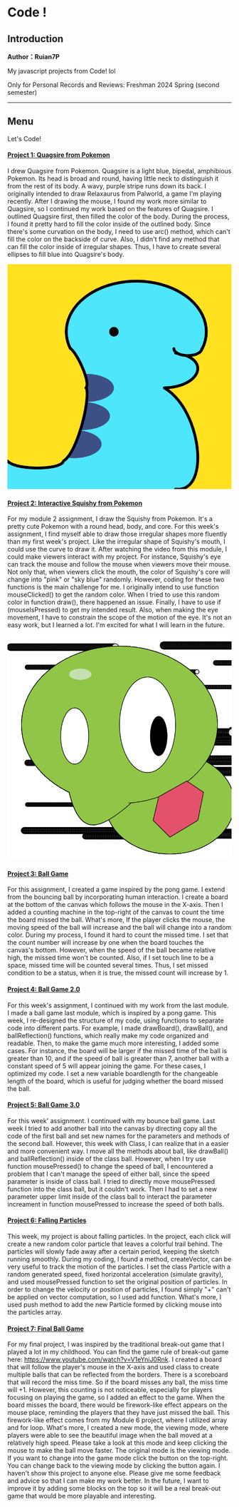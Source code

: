 # Code !

## Introduction

**Author：Ruian7P**

My javascript projects from Code! lol

Only for Personal Records and Reviews: Freshman 2024 Spring (second semester)

----

## Menu

Let's Code!

#### [Project 1: Quagsire from Pokemon]()

I drew Quagsire from Pokemon. Quagsire is a light blue, bipedal, amphibious Pokemon. Its head is broad and round, having little neck to distinguish it from the rest of its body. A wavy, purple stripe runs down its back. I originally intended to draw Relaxaurus from Palworld, a game I'm playing recently. After I drawing the mouse, I found my work more similar to Quagsire, so I continued my work based on the features of Quagsire. I outlined Quagsire first, then filled the color of the body. During the process, I found it pretty hard to fill the color inside of the outlined body. Since there's some curvation on the body, I need to use arc() method, which can't fill the color on the backside of curve. Also, I didn't find any method that can fill the color inside of irregular shapes. Thus, I have to create several ellipses to fill blue into Quagsire's body.

![p1](./README.assets/p1.png)



#### [Project 2: Interactive Squishy from Pokemon](https://editor.p5js.org/Ruian7P/sketches/SGU8Btc68)

For my module 2 assignment, I draw the Squishy from Pokemon. It's a pretty cute Pokemon with a round head, body, and core. For this week's assignment, I find myself able to draw those irregular shapes more fluently than my first week's project. Like the irregular shape of Squishy's mouth, I could use the curve to draw it. After watching the video from this module, I could make viewers interact with my project. For instance, Squishy's eye can track the mouse and follow the mouse when viewers move their mouse. Not only that, when viewers click the mouth, the color of Squishy's core will change into "pink" or "sky blue" randomly. However, coding for these two functions is the main challenge for me. I originally intend to use function mouseClicked() to get the random color. When I tried to use this random color in function draw(), there happened an issue. Finally, I have to use if (mouseIsPressed) to get my intended result. Also, when making the eye movement, I have to constrain the scope of the motion of the eye. It's not an easy work, but I learned a lot. I'm excited for what I will learn in the future.

![p2](./README.assets/p2.png)



#### [Project 3: Ball Game](https://editor.p5js.org/Ruian7P/sketches/uja3T7CaU)

For this assignment, I created a game inspired by the pong game. I extend from the bouncing ball by incorporating human interaction. I create a board at the bottom of the canvas which follows the mouse in the X-axis. Then I added a counting machine in the top-right of the canvas to count the time the board missed the ball. What's more, If the player clicks the mouse, the moving speed of the ball will increase and the ball will change into a random color. During my process, I found it hard to count the missed time. I set that the count number will increase by one when the board touches the canvas's bottom. However, when the speed of the ball became relative high, the missed time won't be counted. Also, if I set touch line to be a space, missed time will be counted several times. Thus, I set missed condition to be a status, when it is true, the missed count will increase by 1.



#### [Project 4: Ball Game 2.0](https://editor.p5js.org/Ruian7P/sketches/09H36_Pjo)

For this week's assignment, I continued with my work from the last module. I made a ball game last module, which is inspired by a pong game. This week, I re-designed the structure of my code, using functions to separate code into different parts. For example, I made drawBoard(), drawBall(), and ballReflection() functions, which really make my code organized and readable. Then, to make the game much more interesting, I added some cases. For instance, the board will be larger if the missed time of the ball is greater than 10, and if the speed of ball is greater than 7, another ball with a constant speed of 5 will appear joining the game. For these cases, I optimized my code. I set a new variable boardlength for the changeable length of the board, which is useful for judging whether the board missed the ball.



#### [Project 5: Ball Game 3.0](https://editor.p5js.org/Ruian7P/sketches/k-x3EekGw)

For this week' assignment. I continued with my bounce ball game. Last week I tried to add another ball into the canvas by directing copy all the code of the first ball and set new names for the parameters and methods of the second ball. However, this week with Class, I can realize that in a easier and more convenient way. I move all the methods about ball, like drawBall() and ballReflection() inside of the class ball. However, when I try use function mousePressed() to change the speed of ball, I encountered a problem that I can't manage the speed of either ball, since the speed parameter is inside of class ball. I tried to directly move mousePressed function into the class ball, but it couldn't work. Then I had to set a new parameter upper limit inside of the class ball to interact the parameter increament in function mousePressed to increase the speed of both balls. 



#### [Project 6: Falling Particles](https://editor.p5js.org/Ruian7P/sketches/JXL6chDfV)

This week, my project is about falling particles. In the project, each click will create a new random color particle that leaves a colorful trail behind. The particles will slowly fade away after a certain period, keeping the sketch running smoothly. During my coding, I found a method, createVector, can be very useful to track the motion of the particles. I set the class Particle with a random generated speed, fixed horizontal acceleration (simulate gravity), and used mousePressed function to set the original position of particles. In order to change the velocity or position of particles, I found simply "+" can't be applied on vector computation, so I used add function. What's more, I used push method to add the new Particle formed by clicking mouse into the particles array. 



#### [Project 7: Final Ball Game](https://editor.p5js.org/Ruian7P/sketches/k-x3EekGw)

For my final project, I was inspired by the traditional break-out game that I played a lot in my childhood. You can find the game rule of break-out game here: https://www.youtube.com/watch?v=V1eYniJ0Rnk. I created a board that will follow the player's mouse in the X-axis and used class to create multiple balls that can be reflected from the borders. There is a scoreboard that will record the miss time. So if the board misses any ball, the miss time will +1. However, this counting is not noticeable, especially for players focusing on playing the game, so I added an effect to the game. When the board misses the board, there would be firework-like effect appears on the mouse place, reminding the players that they have just missed the ball. This firework-like effect comes from my Module 6 project, where I utilized array and for loop. What's more, I created a new mode, the viewing mode, where players were able to see the beautiful image when the ball moved at a relatively high speed. Please take a look at this mode and keep clicking the mouse to make the ball move faster. The original mode is the viewing mode. If you want to change into the game mode click the button on the top-right. You can change back to the viewing mode by clicking the button again. I haven't show this project to anyone else. Please give me some feedback and advice so that I can make my work better. In the future, I want to improve it by adding some blocks on the top so it will be a real break-out game that would be more playable and interesting.

